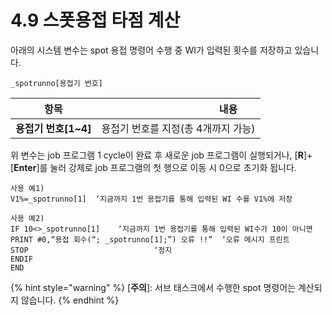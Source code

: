 # 4.9 스폿용접 타점 계산

아래의 시스템 변수는 spot 용접 명령어 수행 중 WI가 입력된 횟수를 저장하고 있습니다.

```
_spotrunno[용접기 번호]
```

|       **항목**      | 　　　　　　　　　　**내용**      |
| :---------------: | --------------------- |
| **용접기 번호\[1\~4]** | 용접기 번호를 지정(총 4개까지 가능) |

위 변수는 job 프로그램 1 cycle이 완료 후 새로운 job 프로그램이 실행되거나, \[**R**]+\[**Enter**]를 눌러 강제로 job 프로그램의 첫 행으로 이동 시 0으로 초기화 됩니다.

```
사용 예1)
V1%=_spotrunno[1]  ‘지금까지 1번 용접기를 통해 입력된 WI 수를 V1%에 저장

사용 예2)
IF 10<>_spotrunno[1]	‘지금까지 1번 용접기를 통해 입력된 WI수가 10이 아니면
PRINT #0,“용접 회수(“; _spotrunno[1];”) 오류 !!”	‘오류 메시지 프린트
STOP						 	‘정지
ENDIF
END
```

{% hint style="warning" %}
\[**주의**]: 서브 태스크에서 수행한 spot 명령어는 계산되지 않습니다.
{% endhint %}

